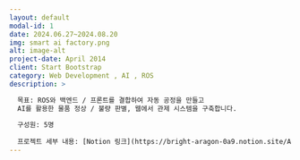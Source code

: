 ```yaml
---
layout: default
modal-id: 1
date: 2024.06.27~2024.08.20
img: smart ai factory.png
alt: image-alt
project-date: April 2014
client: Start Bootstrap
category: Web Development , AI , ROS 
description: >

  목표: ROS와 백엔드 / 프론트를 결합하여 자동 공정을 만들고
  AI를 활용한 물품 정상 / 불량 판별, 웹에서 관제 시스템을 구축합니다.
  
  구성원: 5명
  
  프로젝트 세부 내용: [Notion 링크](https://bright-aragon-0a9.notion.site/AI-Smart-AI-Factory-a775ad9aafad4914bf098dd9d4562faa?pvs=4)
---
```

